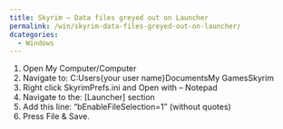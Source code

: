 ```yaml
---
title: Skyrim – Data files greyed out on Launcher
permalink: /win/skyrim-data-files-greyed-out-on-launcher/
dcategories:
  - Windows
---
```

  1. Open My Computer/Computer 
  2. Navigate to: C:Users{your user name}DocumentsMy GamesSkyrim 
  3. Right click SkyrimPrefs.ini and Open with – Notepad 
  4. Navigate to the: [Launcher] section 
  5. Add this line: &#8220;bEnableFileSelection=1&#8221; (without quotes)
  6. Press File & Save.
